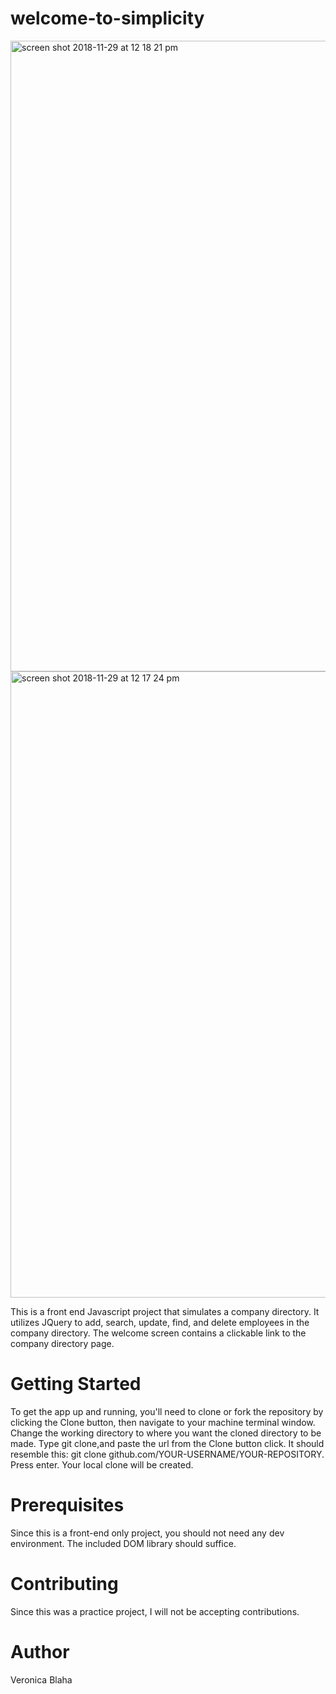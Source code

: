 # welcome-to-simplicity

<img width="1009" alt="screen shot 2018-11-29 at 12 18 21 pm" src="https://user-images.githubusercontent.com/40890276/49239528-fb51f680-f3d0-11e8-9b62-14f75436eea7.png">
<img width="1002" alt="screen shot 2018-11-29 at 12 17 24 pm" src="https://user-images.githubusercontent.com/40890276/49239530-fd1bba00-f3d0-11e8-9516-f20075a7b990.png">

This is a front end Javascript project that simulates a company directory. It utilizes JQuery to add, search, update, find, and delete employees in the company directory. The welcome screen contains a clickable link to the company directory page. 

# Getting Started

To get the app up and running, you'll need to clone or fork the repository by clicking the Clone button, then navigate to your machine terminal window. Change the working directory to where you want the cloned directory to be made. Type git clone,and paste the url from the Clone button click. It should resemble this: git clone github.com/YOUR-USERNAME/YOUR-REPOSITORY. Press enter. Your local clone will be created. 

# Prerequisites
Since this is a front-end only project, you should not need any dev environment. The included DOM library should suffice.


# Contributing
Since this was a practice project, I will not be accepting contributions.

# Author
Veronica Blaha

